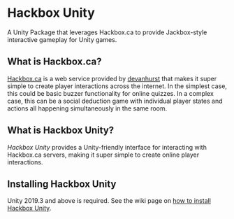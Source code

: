 # Hackbox Unity

A Unity Package that leverages Hackbox.ca to provide Jackbox-style interactive gameplay for Unity games.

## What is Hackbox.ca?

[Hackbox.ca](https://hackbox.ca) is a web service provided by [devanhurst](https://github.com/devanhurst) that makes it super simple to create player interactions across the internet. In the simplest case, this could be basic buzzer functionality for online quizzes. In a complex case, this can be a social deduction game with individual player states and actions all happening simultaneously in the same room.

## What is Hackbox Unity?

*Hackbox Unity* provides a Unity-friendly interface for interacting with Hackbox.ca servers, making it super simple to create online player interactions.

## Installing Hackbox Unity

Unity 2019.3 and above is required. See the wiki page on [how to install Hackbox Unity](https://github.com/ashbash1987/hackbox-unity/wiki/Installation).
